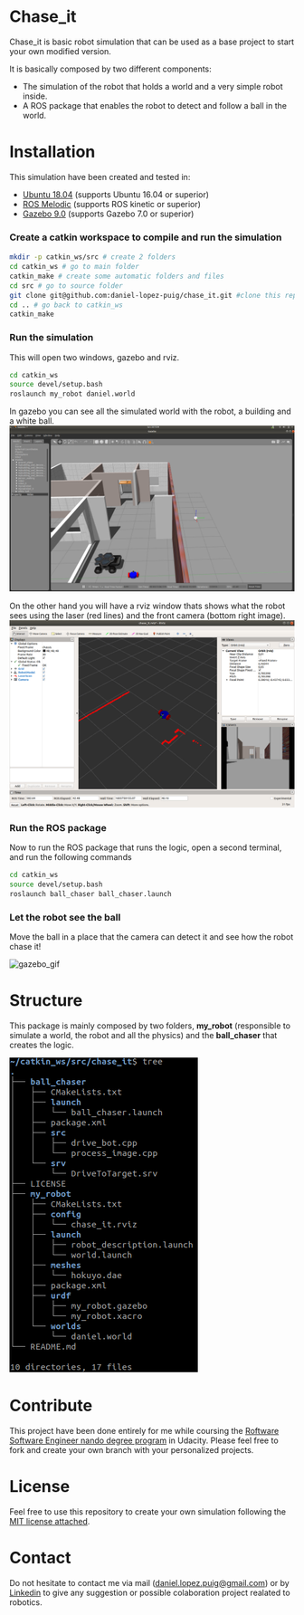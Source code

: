 # Chase_it
Chase_it is basic robot simulation that can be used as a base project to start your own modified version.

It is basically composed by two different components:
- The simulation of the robot that holds a world and a very simple robot inside.
- A ROS package that enables the robot to detect and follow a ball in the world.

# Installation
This simulation have been created and tested in:
- [Ubuntu 18.04](https://ubuntu.com/download/desktop) (supports Ubuntu 16.04 or superior) 
- [ROS Melodic](http://wiki.ros.org/melodic/Installation/Ubuntu) (supports ROS kinetic or superior)
- [Gazebo 9.0](http://gazebosim.org/tutorials?cat=install&tut=install_ubuntu&ver=9.0) (supports Gazebo 7.0 or superior)

### Create a catkin workspace to compile and run the simulation

```bash
mkdir -p catkin_ws/src # create 2 folders
cd catkin_ws # go to main folder
catkin_make # create some automatic folders and files
cd src # go to source folder
git clone git@github.com:daniel-lopez-puig/chase_it.git #clone this repository
cd .. # go back to catkin_ws
catkin_make
```

### Run the simulation
This will open two windows, gazebo and rviz.

```bash
cd catkin_ws
source devel/setup.bash
roslaunch my_robot daniel.world
```

In gazebo you can see all the simulated world with the robot, a building and a white ball.
![gazebo_world](readme_images/gazebo_with_ball_chase_it.png)

On the other hand you will have a rviz window thats shows what the robot sees using the laser (red lines) and the front camera (bottom right image).
![gazebo_world](readme_images/rviz_chase_it.png)

### Run the ROS package
Now to run the ROS package that runs the logic, open a second terminal, and run the following commands

```bash
cd catkin_ws
source devel/setup.bash
roslaunch ball_chaser ball_chaser.launch
```

### Let the robot see the ball
Move the ball in a place that the camera can detect it and see how the robot chase it!

![gazebo_gif](readme_images/chasing_ball.gif)

# Structure
This package is mainly composed by two folders, **my_robot** (responsible to simulate a world, the robot and all the physics) and the **ball_chaser** that creates the logic.

![Tree](readme_images/chase_it_structure.png)

# Contribute

This project have been done entirely for me while coursing the  [Roftware Software Engineer nando degree program](https://www.udacity.com/course/robotics-software-engineer--nd209) in Udacity. Please feel free to fork and create your own branch with your personalized projects.

# License

Feel free to use this repository to create your own simulation following the [MIT license attached](LICENSE).

# Contact

Do not hesitate to contact me via mail (daniel.lopez.puig@gmail.com) or by [Linkedin](https://www.linkedin.com/in/daniel-lopez-puig/) to give any suggestion or possible colaboration project realated to robotics.